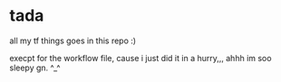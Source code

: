 # tada
all my tf things goes in this repo :)


execpt for the workflow file, cause i just did it in a hurry,,, ahhh im soo sleepy gn. ^_^
